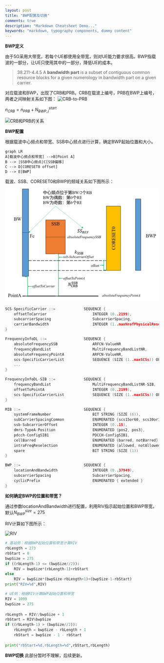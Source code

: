 ```yaml
---
layout: post
title: "BWP配置及切换"
comments: true
description: "Markdown Cheatsheet Demo..."
keywords: "markdown, typography components, dummy content"
---
```




**BWP定义**

由于5G采用大带宽，若每个UE都使用全带宽，则对UE能力要求很高。BWP指载波的一部分，让UE只使用其中的一部分，降低UE的成本。

>38.211-4.4.5
A **bandwidth part** is a subset of contiguous common resource blocks for a given numerology   in bandwidth part on a given carrier. 

对应载波和BWP，出现了CRB和PRB。CRB在载波上编号，PRB在BWP上编号，两者之间映射关系如下图：
![CRB-to-PRB](http://www.sharetechnote.com/html/5G/image/NR_CarrierBandwidthPart_38_211_v_2_0_0_01.png "CRB和PRB的映射关系")

$n_{CRB}=n_{PRB}+N_{BWP,j}^{start}$

![CRB和PRB的关系](https://latex.codecogs.com/gif.latex?n_{CRB}=n_{PRB}&plus;N_{BWP,j}^{start})

**BWP配置**

根据载波中心频点和带宽、SSB中心频点进行计算，确定BWP起始位置和大小。
```mermaid
graph LR
A[载波中心频点和带宽] -->B[Point A]
B --> |SSB中心频点|C[SSB偏移]
C --> D[CORESET0 offset]
D --> E[BWP]
```

载波、SSB、CORESET0和BWP的频域关系如下图所示：

![根据载波中心频点配置BWP](https://raw.githubusercontent.com/ykqin/imageData/master/blog/BWPconfig.png)



```c++
SCS-SpecificCarrier ::=             SEQUENCE {
    offsetToCarrier                     INTEGER (0..2199),
    subcarrierSpacing                   SubcarrierSpacing,
    carrierBandwidth                    INTEGER (1..maxNrofPhysicalResourceBlocks),
}
```


```c++
FrequencyInfoDL ::=                 SEQUENCE {
    absoluteFrequencySSB                ARFCN-ValueNR                                                   
    frequencyBandList                   MultiFrequencyBandListNR,
    absoluteFrequencyPointA             ARFCN-ValueNR,
    scs-SpecificCarrierList             SEQUENCE (SIZE (1..maxSCSs)) OF SCS-SpecificCarrier,
    ...
}
```

```c++
FrequencyInfoDL-SIB ::=             SEQUENCE {
    frequencyBandList                   MultiFrequencyBandListNR-SIB,
    offsetToPointA                      INTEGER (0..2199),
    scs-SpecificCarrierList             SEQUENCE (SIZE (1..maxSCSs)) OF SCS-SpecificCarrier
}
```


```c++
MIB ::=                             SEQUENCE {
    systemFrameNumber                   BIT STRING (SIZE (6)),
    subCarrierSpacingCommon             ENUMERATED {scs15or60, scs30or120},
    ssb-SubcarrierOffset                INTEGER (0..15),
    dmrs-TypeA-Position                 ENUMERATED {pos2, pos3},
    pdcch-ConfigSIB1                    PDCCH-ConfigSIB1,
    cellBarred                          ENUMERATED {barred, notBarred},
    intraFreqReselection                ENUMERATED {allowed, notAllowed},
    spare                               BIT STRING (SIZE (1))
}
```
```c++
BWP ::=                             SEQUENCE {
    locationAndBandwidth                INTEGER (0..37949),
    subcarrierSpacing                   SubcarrierSpacing,
    cyclicPrefix                        ENUMERATED { extended }                                                
}
```

**如何确定BWP的位置和带宽？**

通过参数locationAndBandwidth进行配置，利用RIV指示起始位置和BWP带宽，默认$N_{BWP}^{size}=275$

RIV计算如下图所示：

![RIV](http://www.sharetechnote.com/html/5G/image/NR_RIV_01.png "RIV")

```python {cmd=true,output="html"}
# 基站侧：根据BWP起始位置和带宽计算RIV
rbLength = 273
rbStart = 0
bwpSize = 275
if ((rbLength-1) <= (bwpSize//2)):
    RIV = bwpSize*(rbLength-1)+rbStart
else
    RIV = bwpSize*(bwpSize-rbLength+1)+(bwpSize-1-rbStart)
print("RIV=%d",RIV)
```

```python {cmd=true,output="html"}
# UE侧：根据RIV计算BWP起始位置和带宽
RIV = 1099
bwpSize = 275

rbLength = RIV//bwpSize + 1
rbStart = RIV%bwpSize
if ((rbLength-1) > (bwpSize//2)):
    rbLength = bwpSize - rbLength + 1
    rbStart = bwpSize - 1 - rbStart

print("rbStart=%d,rbLength=%d",rbStart,rbLength)

```
**BWP切换**
此部分暂时不理解，后续更新。

